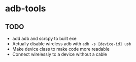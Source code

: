 # adb-tools

## TODO

-   add adb and scrcpy to built exe
-   Actually disable wireless adb with `adb -s [device-id] usb`
-   Make device class to make code more readable
-   Connect wirelessly to a device without a cable
